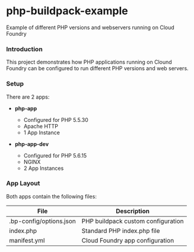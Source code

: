 # php-buildpack-example
Example of different PHP versions and webservers running on Cloud Foundry

### Introduction
This project demonstrates how PHP applications running on Clound Foundry can be configured to run different PHP versions and web servers.


### Setup
There are 2 apps:
- **php-app**
  - Configured for PHP 5.5.30
  - Apache HTTP
  - 1 App Instance
 
- **php-app-dev**
  - Configured for PHP 5.6.15
  - NGINX
  - 2 App Instances

### App Layout
Both apps contain the following files:

| File | Description |
|------|------|
| .bp-config/options.json | PHP buildpack custom configuration |
| index.php | Standard PHP index.php file |
| manifest.yml | Cloud Foundry app configuration |
